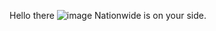 Hello there 
![image](https://user-images.githubusercontent.com/68972516/171010753-3b7a5e12-f84e-47fe-b078-e02b429e5b0a.png)
Nationwide is on your side.
<!--
**JomoDuggins/JomoDuggins** is a ✨ _special_ ✨ repository because its `README.md` (this file) appears on your GitHub profile.

Here are some ideas to get you started:

- 🔭 I’m currently working on ...
- 🌱 I’m currently learning ...
- 👯 I’m looking to collaborate on ...
- 🤔 I’m looking for help with ...
- 💬 Ask me about ...
- 📫 How to reach me: ...
- 😄 Pronouns: ...
- ⚡ Fun fact: ...
-->
